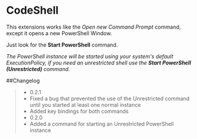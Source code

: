 # CodeShell
This extensions works like the *Open new Command Prompt* command, except it opens a new PowerShell Window.

Just look for the **Start PowerShell** command.

_The PowerShell instance will be started using your system's default ExecutionPolicy, if you need an unrestricted shell use the **Start PowerShell (Unrestricted)** command._

##Changelog
>* 0.2.1
>  * Fixed a bug that prevented the use of the Unrestricted command until you started at least one normal instance
>  * Added key bindings for both commands
>* 0.2.0
>  * Added a command for starting an Unrestricted PowerShell instance